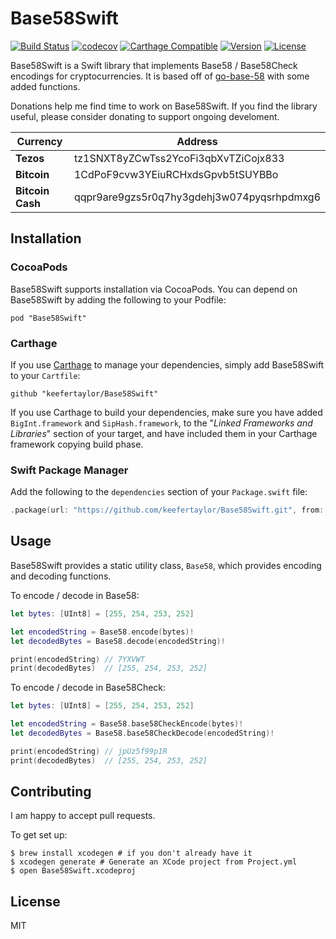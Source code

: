 # Base58Swift

[![Build Status](https://travis-ci.org/keefertaylor/Base58Swift.svg?branch=master)](https://travis-ci.org/keefertaylor/Base58Swift)
[![codecov](https://codecov.io/gh/keefertaylor/Base58Swift/branch/master/graph/badge.svg)](https://codecov.io/gh/keefertaylor/Base58Swift)
[![Carthage Compatible](https://img.shields.io/badge/Carthage-compatible-4BC51D.svg?style=flat)](https://github.com/Carthage/Carthage)
[![Version](https://img.shields.io/cocoapods/v/Base58Swift.svg?style=flat)](http://cocoapods.org/pods/Base58Swift)
[![License](https://img.shields.io/cocoapods/l/Base58Swift.svg?style=flat)](http://cocoapods.org/pods/Base58Swift)

Base58Swift is a Swift library that implements Base58 / Base58Check encodings for cryptocurrencies. It is based off of [go-base-58](https://github.com/jbenet/go-base58) with some added functions.

Donations help me find time to work on Base58Swift. If you find the library useful, please consider donating to support ongoing develoment.

|Currency| Address |
|---------|---|
| __Tezos__ | tz1SNXT8yZCwTss2YcoFi3qbXvTZiCojx833 |
| __Bitcoin__ | 1CdPoF9cvw3YEiuRCHxdsGpvb5tSUYBBo |
| __Bitcoin Cash__ | qqpr9are9gzs5r0q7hy3gdehj3w074pyqsrhpdmxg6 |


## Installation
### CocoaPods
Base58Swift supports installation via CocoaPods. You can depend on Base58Swift by adding the following to your Podfile:

```
pod "Base58Swift"
```

### Carthage

If you use [Carthage](https://github.com/Carthage/Carthage) to manage your dependencies, simply add
Base58Swift to your `Cartfile`:

 ```
github "keefertaylor/Base58Swift"
```

 If you use Carthage to build your dependencies, make sure you have added `BigInt.framework` and `SipHash.framework`, to the "_Linked Frameworks and Libraries_" section of your target, and have included them in your Carthage framework copying build phase.

### Swift Package Manager

Add the following to the `dependencies` section of your `Package.swift` file:

```swift
.package(url: "https://github.com/keefertaylor/Base58Swift.git", from: "2.1.0")
```

## Usage

Base58Swift provides a static utility class, `Base58`, which provides encoding and decoding functions.

To encode / decode in Base58:
```swift
let bytes: [UInt8] = [255, 254, 253, 252]

let encodedString = Base58.encode(bytes)!
let decodedBytes = Base58.decode(encodedString)!

print(encodedString) // 7YXVWT
print(decodedBytes)  // [255, 254, 253, 252]
```

To encode / decode in Base58Check:
```swift
let bytes: [UInt8] = [255, 254, 253, 252]

let encodedString = Base58.base58CheckEncode(bytes)!
let decodedBytes = Base58.base58CheckDecode(encodedString)!

print(encodedString) // jpUz5f99p1R
print(decodedBytes)  // [255, 254, 253, 252]
```

## Contributing

I am happy to accept pull requests.

To get set up:
```shell
$ brew install xcodegen # if you don't already have it
$ xcodegen generate # Generate an XCode project from Project.yml
$ open Base58Swift.xcodeproj
```

## License

MIT
